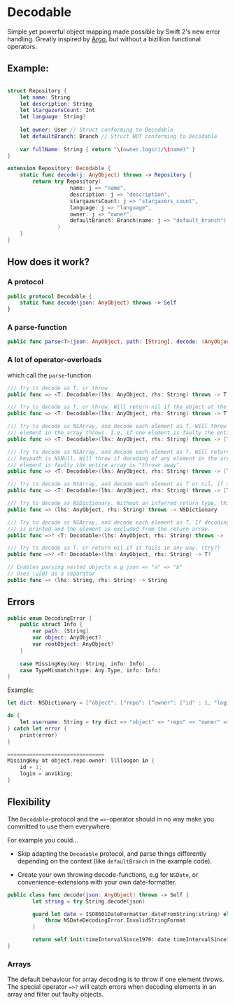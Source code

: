 # Decodable
Simple yet powerful object mapping made possible by Swift 2's new error handling. Greatly inspired by [Argo](http://github.com/thoughtbot/Argo), but without a bizillion functional operators.

## Example:

```swift

struct Repository {
    let name: String
    let description: String
    let stargazersCount: Int
    let language: String?
    
    let owner: User // Struct conforming to Decodable
    let defaultBranch: Branch // Struct NOT conforming to Decodable
    
    var fullName: String { return "\(owner.login)/\(name)" }
}

extension Repository: Decodable {
    static func decode(j: AnyObject) throws -> Repository {
        return try Repository(
                    name: j => "name", 
                    description: j => "description", 
                    stargazersCount: j => "stargazers_count", 
                    language: j => "language", 
                    owner: j => "owner", 
                    defaultBranch: Branch(name: j => "default_branch")
                )
    }
}
```

## How does it work?

### A protocol
```swift
public protocol Decodable {
    static func decode(json: AnyObject) throws -> Self
}
```
### A parse-function
```swift
public func parse<T>(json: AnyObject, path: [String], decode: (AnyObject throws -> T)) throws -> T
```

### A lot of operator-overloads
which call the `parse`-function.
```swift
/// Try to decode as T, or throw
public func => <T: Decodable>(lhs: AnyObject, rhs: String) throws -> T

/// Try to decode as T, or throw. Will return nil if the object at the keypath is NSNull.
public func => <T: Decodable>(lhs: AnyObject, rhs: String) throws -> T?

/// Try to decode as NSArray, and decode each element as T. Will throw if decoding of any 
/// element in the array throws. I.e, if one element is faulty the entire array is "thrown away".
public func => <T: Decodable>(lhs: AnyObject, rhs: String) throws -> [T]

/// Try to decode as NSArray, and decode each element as T. Will return nil if the object at the 
/// keypath is NSNull. Will throw if decoding of any element in the array throws. I.e, if one 
/// element is faulty the entire array is "thrown away".
public func => <T: Decodable>(lhs: AnyObject, rhs: String) throws -> [T]?

/// Try to decode as NSArray, and decode each element as T or nil, if the element is NSNull.
public func => <T: Decodable>(lhs: AnyObject, rhs: String) throws -> [T?]

/// Try to decode as NSDictionary. Without an inferred return type, this overload will be called.
public func => (lhs: AnyObject, rhs: String) throws -> NSDictionary

/// Try to decode as NSArray, and decode each element as T. If decoding of an element fails, the error
/// is printed and the element is excluded from the return array.
public func =>? <T: Decodable>(lhs: AnyObject, rhs: String) throws -> [T]

/// Try to decode as T, or return nil if it fails in any way. (try?)
public func =>? <T: Decodable>(lhs: AnyObject, rhs: String) -> T?

// Enables parsing nested objects e.g json => "a" => "b"
// Uses \u{0} as a separator
public func => (lhs: String, rhs: String) -> String 
```

## Errors
```swift
public enum DecodingError {
    public struct Info {
        var path: [String]
        var object: AnyObject?
        var rootObject: AnyObject?
    }
    
    case MissingKey(key: String, info: Info)
    case TypeMismatch(type: Any.Type, info: Info)
}
```

Example:

```swift
let dict: NSDictionary = ["object": ["repo": ["owner": ["id" : 1, "login": "anviking"]]]]

do {
    let username: String = try dict => "object" => "repo" => "owner" => "lllloogon"
} catch let error {
    print(error)
}

===============================
MissingKey at object.repo.owner: lllloogon in {
    id = 1;
    login = anviking;
}
```

## Flexibility
The `Decodable`-protocol and the `=>`-operator should in no way make you committed to use them everywhere.

For example you could...

- Skip adapting the `Decodable` protocol, and parse things differently depending on the context (like `defaultBranch` in the example code).

- Create your own throwing decode-functions, e.g for `NSDate`, or convenience-extensions with your own date-formatter.
```swift
public class func decode(json: AnyObject) throws -> Self {
        let string = try String.decode(json)

        guard let date = ISO8601DateFormatter.dateFromString(string) else {
            throw NSDateDecodingError.InvalidStringFormat
        }

        return self.init(timeIntervalSince1970: date.timeIntervalSince1970)
}
```

### Arrays
The default behaviour for array decoding is to throw if one element throws. The special operator `=>?` will catch errors when decoding elements in an array and filter out faulty objects.

